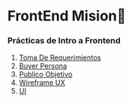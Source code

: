 # FrontEnd Mision🚀

### Prácticas de Intro a Frontend

1. [Toma De Requerimientos]()
2. [Buyer Persona]()
3. [Publico Objetivo]()
4. [Wireframe UX]()
5. [UI]()
